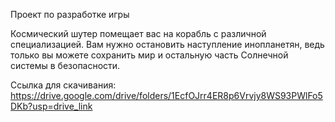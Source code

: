 Проект по разработке игры

Космический шутер помещает вас на корабль с различной специализацией. Вам нужно остановить наступление инопланетян, ведь только вы можете сохранить мир и остальную часть Солнечной системы в безопасности.

Ссылка для скачивания:
https://drive.google.com/drive/folders/1EcfOJrr4ER8p6Vrvjy8WS93PWlFo5DKb?usp=drive_link

